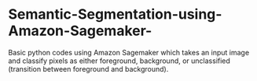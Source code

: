 # Semantic-Segmentation-using-Amazon-Sagemaker-
Basic python codes using Amazon Sagemaker which takes an input image and classify pixels as either foreground, background, or unclassified (transition between foreground and background).
